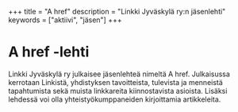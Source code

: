 +++
title = "A href"
description = "Linkki Jyväskylä ry:n jäsenlehti"
keywords = ["aktiivi", "jäsen"]
+++

# A href -lehti

Linkki Jyväskylä ry julkaisee jäsenlehteä nimeltä A href. Julkaisussa
kerrotaan Linkistä, yhdistyksen tavoitteista, tulevista ja menneistä
tapahtumista sekä muista linkkareita kiinnostavista asioista. Lisäksi
lehdessä voi olla yhteistyökumppaneiden kirjoittamia artikkeleita.
